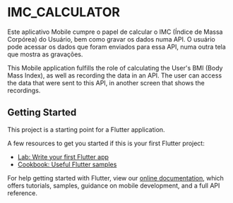 # IMC_CALCULATOR

Este aplicativo Mobile cumpre o papel de calcular o IMC (Índice de Massa Corpórea) do Usuário, bem como gravar os dados numa API.
O usuário pode acessar os dados que foram enviados para essa API, numa outra tela que mostra as gravações.

This Mobile application fulfills the role of calculating the User's BMI (Body Mass Index), as well as recording the data in an API.
The user can access the data that were sent to this API, in another screen that shows the recordings.


## Getting Started

This project is a starting point for a Flutter application.

A few resources to get you started if this is your first Flutter project:

- [Lab: Write your first Flutter app](https://flutter.dev/docs/get-started/codelab)
- [Cookbook: Useful Flutter samples](https://flutter.dev/docs/cookbook)

For help getting started with Flutter, view our
[online documentation](https://flutter.dev/docs), which offers tutorials,
samples, guidance on mobile development, and a full API reference.
